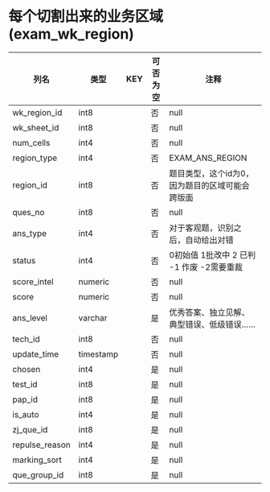 # 每个切割出来的业务区域(exam_wk_region)
| 列名   | 类型   | KEY  | 可否为空 | 注释   |
| ---- | ---- | ---- | ---- | ---- |
|wk_region_id|int8||否|null|
|wk_sheet_id|int8||否|null|
|num_cells|int4||否|null|
|region_type|int4||否|EXAM_ANS_REGION|
|region_id|int8||否|题目类型，这个id为0，因为题目的区域可能会跨版面|
|ques_no|int8||否|null|
|ans_type|int4||否|对于客观题，识别之后，自动给出对错|
|status|int4||否|0初始值 1批改中  2 已判  -1 作废 -2需要重裁|
|score_intel|numeric||否|null|
|score|numeric||否|null|
|ans_level|varchar||是|优秀答案、独立见解、典型错误、低级错误……|
|tech_id|int8||否|null|
|update_time|timestamp||否|null|
|chosen|int4||是|null|
|test_id|int8||是|null|
|pap_id|int8||是|null|
|is_auto|int4||是|null|
|zj_que_id|int8||是|null|
|repulse_reason|int4||是|null|
|marking_sort|int4||是|null|
|que_group_id|int8||是|null|
